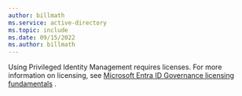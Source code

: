 ```yaml
---
author: billmath
ms.service: active-directory
ms.topic: include
ms.date: 09/15/2022
ms.author: billmath
---
```


Using Privileged Identity Management requires licenses. For more information on licensing, see [Microsoft Entra ID Governance licensing fundamentals](../articles/active-directory/governance/licensing-fundamentals.md) .
